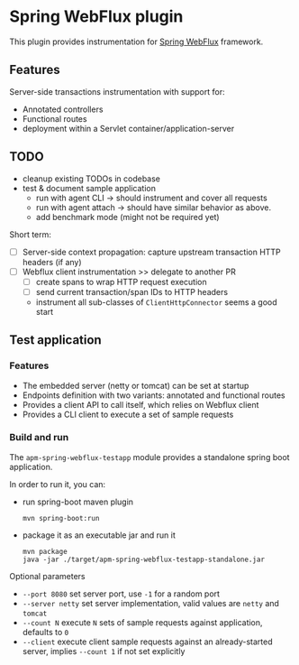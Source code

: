 # Spring WebFlux plugin

This plugin provides instrumentation for [Spring WebFlux](https://docs.spring.io/spring/docs/current/spring-framework-reference/web-reactive.html) framework.

## Features

Server-side transactions instrumentation with support for:
- Annotated controllers
- Functional routes
- deployment within a Servlet container/application-server

## TODO

- cleanup existing TODOs in codebase
- test & document sample application
    - run with agent CLI -> should instrument and cover all requests
    - run with agent attach -> should have similar behavior as above.
    - add benchmark mode (might not be required yet)

Short term:

- [ ] Server-side context propagation: capture upstream transaction HTTP headers (if any)
- [ ] Webflux client instrumentation >> delegate to another PR
    - [ ] create spans to wrap HTTP request execution
    - [ ] send current transaction/span IDs to HTTP headers
    - instrument all sub-classes of `ClientHttpConnector` seems a good start

## Test application

### Features

- The embedded server (netty or tomcat) can be set at startup
- Endpoints definition with two variants: annotated and functional routes
- Provides a client API to call itself, which relies on Webflux client
- Provides a CLI client to execute a set of sample requests

### Build and run

The `apm-spring-webflux-testapp` module provides a standalone spring boot application.

In order to run it, you can:
- run spring-boot maven plugin
    ```
    mvn spring-boot:run
    ```
- package it as an executable jar and run it
    ```
    mvn package
    java -jar ./target/apm-spring-webflux-testapp-standalone.jar
    ```

Optional parameters
- `--port 8080` set server port, use `-1` for a random port
- `--server netty` set server implementation, valid values are `netty` and `tomcat`
- `--count N` execute `N` sets of sample requests against application, defaults to `0`
- `--client` execute client sample requests against an already-started server, implies `--count 1` if not set explicitly
